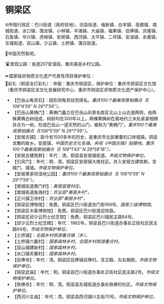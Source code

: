 # 铜梁区  
🌐所辖行政区：巴川街道（政府驻地）、旧县街道、维新镇、白羊镇、高楼镇、南城街道、水口镇、围龙镇、小林镇、平滩镇、大庙镇、福果镇、侣俸镇、庆隆镇、石鱼镇、华兴镇、虎峰镇、安居镇、西河镇、太平镇、二坪镇、安溪镇、永嘉镇、东城街道、双山镇、少云镇、土桥镇、蒲吕街道。  
  
🚩中国天然氧吧。  
  
🛣️景观公路：省道207安溪段，重庆美丽乡村公路。  
  
⏩国家级非物质文化遗产代表性项目保护单位：  
🔸彩扎（铜梁龙灯彩扎）：申报：重庆市铜梁区，保护单位：重庆市铜梁区文化馆（重庆市铜梁区龙文化发展研究中心、重庆市铜梁区非物质文化遗产保护中心）。  
  
* 【巴岳山龟背石】：因形同龟背纹而得名。*重庆100个最美观景拍摄点（E 106°4′59″ N 29°7′59″）。*
* 【巴岳山黄桷门】：黄桷门矗立在巴岳山风景名胜区北山上山古道两侧，由两株黄桷古树组成，树龄均在300年以上。两棵黄桷树在离地约三米处紧紧相拥并合为一树，形成巴岳山一道天然的山门，被称为“黄桷门”。*重庆100个最美观景拍摄点（E106°5′59″ N 29°7′59″）。*
* 【安居古镇】：距今有1500多年的历史，是重庆市北部重要的口岸城镇。铜梁龙舞的故乡。安居镇，*中国历史文化名镇。央视《中国古镇》拍摄地。重庆100个最美观景拍摄点（E 106°1′43″ N 29°59′18″）。*
* 【安居古建筑群】：年代：清。铜梁县安居镇街道。*市级文物保护单位。*  
* 【引凤门】：年代：明、清。铜梁区安居镇大南社区。并入安居古建筑群。含城门、城墙。*市级文物保护单位。* 
* 【安居黄家坝湿地公园】：*重庆100个最美观景拍摄点（E 106°0′59″ N 29°7′59″）。*
* 【南城街道黄门村】：*美丽宜居村庄。*
* 【南城街道鱼溅村】：*农业部“美丽乡村”。*
* 【正兴镇卫寺村】：*农业部“美丽乡村”。*
* 【铜梁区博物馆】：免费。铜梁区巴川街道龙门街169号。*国家三级博物馆。* 
* 【铜梁区木匾博物馆】：免费。铜梁区巴川街道迎宾路。
* 【铜梁区邱少云烈士纪念馆】：免费。铜梁区巴川镇民主路64号。
* 【邱少云烈士纪念碑】：年代：1962年。铜梁县巴川街道办事处正街社区民主路64号。*市级文物保护单位。*  
* 【土桥镇】：*全国乡村旅游重点镇（乡）。*
* 【土桥镇六赢村】：*国家森林乡村。全国乡村旅游重点村。*
* 【双山镇建新村】：*国家森林乡村。*
* 【水口镇天寨村】：*国家森林乡村。*
* 【侣俸寺】：年代：清。铜梁区侣俸镇侣俸村。含正殿、左右厢房。*市级文物保护单位。* 
* 【铜梁武庙】：年代：明。铜梁县巴川街道办事处正街社区民主路2号。*市级文物保护单位。*  
* 【铁佛寺】：年代：明、清。铜梁县东城街道办事处铁佛村社区。*市级文物保护单位。*  
* 【西河川主庙】：年代：清。铜梁县西河镇川主街70号。*市级文物保护单位。*  